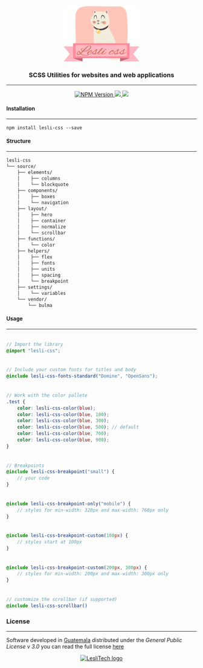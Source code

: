 <div align="center">
	<img alt="LesliCSS logo" width="200px" src="./docs/lesli-css-logo.svg" />
	<h3>SCSS Utilities for websites and web applications</h3>
</div>

<hr/>

<p align="center" class="is-flex is-justify-content-center">
    <a target="blank" href="https://www.npmjs.com/package/lesli-css">
        <img height="22" alt="NPM Version" src="https://img.shields.io/npm/v/lesli-css" />
    </a>
	<a class="mx-2" href="https://codecov.io/gh/LesliTech/lesli-css" > 
		<img height="22" src="https://codecov.io/gh/LesliTech/lesli-css/graph/badge.svg?token=WYB6XTWZWN"/> 
	</a>
	<a href="https://codecov.io/github/LesliTech/lesli-css"> 
        <img height="22" src="https://sonarcloud.io/api/project_badges/measure?project=LesliTech_lesli-css&metric=sqale_rating"/> 
    </a>
</p>


#### Installation
--------
```console
npm install lesli-css --save
```


#### Structure
--------
```text
lesli-css  
└── source/  
	├── elements/  
	│    ├── columns  
	│    └── blockquote  
	├── components/  
	│    ├── boxes  
	│    └── navigation  
	├── layout/  
	│    ├── hero  
	│    ├── container  
	│	 ├── normalize   
	│    └── scrollbar  
	├── functions/  
	│    └── color  
	├── helpers/  
	│    ├── flex  
	│    ├── fonts  
	│	 ├── units  
	│    ├── spacing  
	│    └── breakpoint  
	├── settings/  
	│    └── variables  
	└── vendor/  
		└── bulma  
```


#### Usage
--------
```scss

// Import the library
@import "lesli-css";


// Include your custom fonts for titles and body
@include lesli-css-fonts-standard("Domine", "OpenSans");


// Work with the color pallete
.test {
	color: lesli-css-color(blue);
	color: lesli-css-color(blue, 100);
	color: lesli-css-color(blue, 300);
	color: lesli-css-color(blue, 500); // default
	color: lesli-css-color(blue, 700);
	color: lesli-css-color(blue, 900);
}


// Breakpoints
@include lesli-css-breakpoint("small") {
	// your code
}


@include lesli-css-breakpoint-only("mobile") {
	// styles for min-width: 320px and max-width: 768px only
}


@include lesli-css-breakpoint-custom(100px) {
	// styles start at 100px
}


@include lesli-css-breakpoint-custom(200px, 300px) {
	// styles for min-width: 200px and max-width: 300px only
}


// customize the scrollbar (if supported)
@include lesli-css-scrollbar()

```


### License  
------
Software developed in [Guatemala](http://visitguatemala.com/) distributed under the *General Public License v 3.0* you can read the full license [here](http://www.gnu.org/licenses/gpl-3.0.html)

<p align="center">
	<a href="https://www.lesli.tech" target="_blank">
		<img alt="LesliTech logo" width="150" src="https://cdn.lesli.tech/leslitech/brand/leslitech-logo.svg" />
	</a>
</p>
